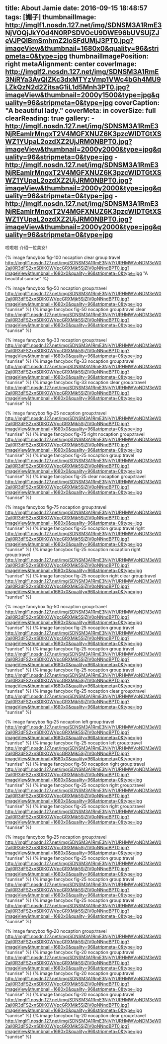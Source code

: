 title: About Jamie
date: 2016-09-15 18:48:57
tags: [媚子]
thumbnailImage: http://imglf1.nosdn.127.net/img/SDNSM3A1RmE3NjVOQjJkY0d4N0RPSDVOcU9DWE96bUVSUjZJeVJPQlBmSmhmZ2loSFdUMjJ3PT0.jpg?imageView&thumbnail=1680x0&quality=96&stripmeta=0&type=jpg
thumbnailImagePosition: right
metaAlignment: center
coverImage: http://imglf2.nosdn.127.net/img/SDNSM3A1RmE3NjRYa3AvQlZKc3dxMTYzVmp1VWc4bGh4MU9LZkQzN2d2ZitsaG1iL1d5Mnh3PT0.jpg?imageView&thumbnail=2000y1500&type=jpg&quality=96&stripmeta=0&type=jpg
coverCaption: "A beautiful lady."
coverMeta: in
coverSize: full
clearReading: true
gallery:
    - http://imglf.nosdn.127.net/img/SDNSM3A1RmE3NjREamIrMngxT2V4MGFXNUZ6K3pzcWlDTGtXSWZ1YUpaL2ozdXZ2UjJRM0NBPT0.jpg?imageView&thumbnail=2000y2000&type=jpg&quality=96&stripmeta=0&type=jpg
    - http://imglf.nosdn.127.net/img/SDNSM3A1RmE3NjREamIrMngxT2V4MGFXNUZ6K3pzcWlDTGtXSWZ1YUpaL2ozdXZ2UjJRM0NBPT0.jpg?imageView&thumbnail=2000y2000&type=jpg&quality=96&stripmeta=0&type=jpg 
    - http://imglf.nosdn.127.net/img/SDNSM3A1RmE3NjREamIrMngxT2V4MGFXNUZ6K3pzcWlDTGtXSWZ1YUpaL2ozdXZ2UjJRM0NBPT0.jpg?imageView&thumbnail=2000y2000&type=jpg&quality=96&stripmeta=0&type=jpg
---
啦啦啦
介绍一位美女!
<!-- more -->

{% image fancybox fig-100 nocaption clear group:travel http://imglf1.nosdn.127.net/img/SDNSM3A1RmE3NjVlYURHMWVpNDM3eW02ajl0R3dFS2xnSDlKOWVpcGRXMjk5SjZIV0pNNndBPT0.jpg?imageView&thumbnail=1680x0&quality=96&stripmeta=0&type=jpg "A beautiful sunrise" %}

{% image fancybox fig-50 nocaption group:travel http://imglf1.nosdn.127.net/img/SDNSM3A1RmE3NjVlYURHMWVpNDM3eW02ajl0R3dFS2xnSDlKOWVpcGRXMjk5SjZIV0pNNndBPT0.jpg?imageView&thumbnail=1680x0&quality=96&stripmeta=0&type=jpg "sunrise" %}
{% image fancybox fig-50 nocaption group:travel clear http://imglf1.nosdn.127.net/img/SDNSM3A1RmE3NjVlYURHMWVpNDM3eW02ajl0R3dFS2xnSDlKOWVpcGRXMjk5SjZIV0pNNndBPT0.jpg?imageView&thumbnail=1680x0&quality=96&stripmeta=0&type=jpg "sunrise" %}

{% image fancybox fig-33 nocaption group:travel http://imglf1.nosdn.127.net/img/SDNSM3A1RmE3NjVlYURHMWVpNDM3eW02ajl0R3dFS2xnSDlKOWVpcGRXMjk5SjZIV0pNNndBPT0.jpg?imageView&thumbnail=1680x0&quality=96&stripmeta=0&type=jpg "sunrise" %}
{% image fancybox fig-33 nocaption group:travel http://imglf1.nosdn.127.net/img/SDNSM3A1RmE3NjVlYURHMWVpNDM3eW02ajl0R3dFS2xnSDlKOWVpcGRXMjk5SjZIV0pNNndBPT0.jpg?imageView&thumbnail=1680x0&quality=96&stripmeta=0&type=jpg "sunrise" %}
{% image fancybox fig-33 nocaption clear group:travel http://imglf1.nosdn.127.net/img/SDNSM3A1RmE3NjVlYURHMWVpNDM3eW02ajl0R3dFS2xnSDlKOWVpcGRXMjk5SjZIV0pNNndBPT0.jpg?imageView&thumbnail=1680x0&quality=96&stripmeta=0&type=jpg "sunrise" %}

{% image fancybox fig-25 nocaption group:travel http://imglf1.nosdn.127.net/img/SDNSM3A1RmE3NjVlYURHMWVpNDM3eW02ajl0R3dFS2xnSDlKOWVpcGRXMjk5SjZIV0pNNndBPT0.jpg?imageView&thumbnail=1680x0&quality=96&stripmeta=0&type=jpg "sunrise" %}
{% image fancybox fig-75 right nocaption group:travel http://imglf1.nosdn.127.net/img/SDNSM3A1RmE3NjVlYURHMWVpNDM3eW02ajl0R3dFS2xnSDlKOWVpcGRXMjk5SjZIV0pNNndBPT0.jpg?imageView&thumbnail=1680x0&quality=96&stripmeta=0&type=jpg "sunrise" %}
{% image fancybox fig-25 nocaption group:travel http://imglf1.nosdn.127.net/img/SDNSM3A1RmE3NjVlYURHMWVpNDM3eW02ajl0R3dFS2xnSDlKOWVpcGRXMjk5SjZIV0pNNndBPT0.jpg?imageView&thumbnail=1680x0&quality=96&stripmeta=0&type=jpg "sunrise" %}
{% image fancybox fig-25 clear nocaption group:travel http://imglf1.nosdn.127.net/img/SDNSM3A1RmE3NjVlYURHMWVpNDM3eW02ajl0R3dFS2xnSDlKOWVpcGRXMjk5SjZIV0pNNndBPT0.jpg?imageView&thumbnail=1680x0&quality=96&stripmeta=0&type=jpg "sunrise" %}

{% image fancybox fig-75 nocaption group:travel http://imglf1.nosdn.127.net/img/SDNSM3A1RmE3NjVlYURHMWVpNDM3eW02ajl0R3dFS2xnSDlKOWVpcGRXMjk5SjZIV0pNNndBPT0.jpg?imageView&thumbnail=1680x0&quality=96&stripmeta=0&type=jpg "sunrise" %}
{% image fancybox fig-25 nocaption group:travel right http://imglf1.nosdn.127.net/img/SDNSM3A1RmE3NjVlYURHMWVpNDM3eW02ajl0R3dFS2xnSDlKOWVpcGRXMjk5SjZIV0pNNndBPT0.jpg?imageView&thumbnail=1680x0&quality=96&stripmeta=0&type=jpg "sunrise" %}
{% image fancybox fig-25 nocaption nocaption right group:travel http://imglf1.nosdn.127.net/img/SDNSM3A1RmE3NjVlYURHMWVpNDM3eW02ajl0R3dFS2xnSDlKOWVpcGRXMjk5SjZIV0pNNndBPT0.jpg?imageView&thumbnail=1680x0&quality=96&stripmeta=0&type=jpg "sunrise" %}
{% image fancybox fig-25 nocaption right clear group:travel http://imglf1.nosdn.127.net/img/SDNSM3A1RmE3NjVlYURHMWVpNDM3eW02ajl0R3dFS2xnSDlKOWVpcGRXMjk5SjZIV0pNNndBPT0.jpg?imageView&thumbnail=1680x0&quality=96&stripmeta=0&type=jpg "sunrise" %}

{% image fancybox fig-50 nocaption group:travel http://imglf1.nosdn.127.net/img/SDNSM3A1RmE3NjVlYURHMWVpNDM3eW02ajl0R3dFS2xnSDlKOWVpcGRXMjk5SjZIV0pNNndBPT0.jpg?imageView&thumbnail=1680x0&quality=96&stripmeta=0&type=jpg "sunrise" %}
{% image fancybox fig-25 nocaption group:travel http://imglf1.nosdn.127.net/img/SDNSM3A1RmE3NjVlYURHMWVpNDM3eW02ajl0R3dFS2xnSDlKOWVpcGRXMjk5SjZIV0pNNndBPT0.jpg?imageView&thumbnail=1680x0&quality=96&stripmeta=0&type=jpg "sunrise" %}
{% image fancybox fig-25 nocaption group:travel http://imglf1.nosdn.127.net/img/SDNSM3A1RmE3NjVlYURHMWVpNDM3eW02ajl0R3dFS2xnSDlKOWVpcGRXMjk5SjZIV0pNNndBPT0.jpg?imageView&thumbnail=1680x0&quality=96&stripmeta=0&type=jpg "sunrise" %}
{% image fancybox fig-25 nocaption group:travel http://imglf1.nosdn.127.net/img/SDNSM3A1RmE3NjVlYURHMWVpNDM3eW02ajl0R3dFS2xnSDlKOWVpcGRXMjk5SjZIV0pNNndBPT0.jpg?imageView&thumbnail=1680x0&quality=96&stripmeta=0&type=jpg "sunrise" %}
{% image fancybox fig-25 nocaption clear group:travel http://imglf1.nosdn.127.net/img/SDNSM3A1RmE3NjVlYURHMWVpNDM3eW02ajl0R3dFS2xnSDlKOWVpcGRXMjk5SjZIV0pNNndBPT0.jpg?imageView&thumbnail=1680x0&quality=96&stripmeta=0&type=jpg "sunrise" %}

{% image fancybox fig-25 nocaption left group:travel http://imglf1.nosdn.127.net/img/SDNSM3A1RmE3NjVlYURHMWVpNDM3eW02ajl0R3dFS2xnSDlKOWVpcGRXMjk5SjZIV0pNNndBPT0.jpg?imageView&thumbnail=1680x0&quality=96&stripmeta=0&type=jpg "sunrise" %}
{% image fancybox fig-25 nocaption left group:travel http://imglf1.nosdn.127.net/img/SDNSM3A1RmE3NjVlYURHMWVpNDM3eW02ajl0R3dFS2xnSDlKOWVpcGRXMjk5SjZIV0pNNndBPT0.jpg?imageView&thumbnail=1680x0&quality=96&stripmeta=0&type=jpg "sunrise" %}
{% image fancybox fig-50 nocaption right group:travel http://imglf1.nosdn.127.net/img/SDNSM3A1RmE3NjVlYURHMWVpNDM3eW02ajl0R3dFS2xnSDlKOWVpcGRXMjk5SjZIV0pNNndBPT0.jpg?imageView&thumbnail=1680x0&quality=96&stripmeta=0&type=jpg "sunrise" %}
{% image fancybox fig-25 nocaption right group:travel http://imglf1.nosdn.127.net/img/SDNSM3A1RmE3NjVlYURHMWVpNDM3eW02ajl0R3dFS2xnSDlKOWVpcGRXMjk5SjZIV0pNNndBPT0.jpg?imageView&thumbnail=1680x0&quality=96&stripmeta=0&type=jpg "sunrise" %}
{% image fancybox fig-25 nocaption right group:travel http://imglf1.nosdn.127.net/img/SDNSM3A1RmE3NjVlYURHMWVpNDM3eW02ajl0R3dFS2xnSDlKOWVpcGRXMjk5SjZIV0pNNndBPT0.jpg?imageView&thumbnail=1680x0&quality=96&stripmeta=0&type=jpg "sunrise" %}

{% image fancybox fig-25 nocaption group:travel http://imglf1.nosdn.127.net/img/SDNSM3A1RmE3NjVlYURHMWVpNDM3eW02ajl0R3dFS2xnSDlKOWVpcGRXMjk5SjZIV0pNNndBPT0.jpg?imageView&thumbnail=1680x0&quality=96&stripmeta=0&type=jpg "sunrise" %}
{% image fancybox fig-25 nocaption group:travel http://imglf1.nosdn.127.net/img/SDNSM3A1RmE3NjVlYURHMWVpNDM3eW02ajl0R3dFS2xnSDlKOWVpcGRXMjk5SjZIV0pNNndBPT0.jpg?imageView&thumbnail=1680x0&quality=96&stripmeta=0&type=jpg "sunrise" %}
{% image fancybox fig-25 nocaption group:travel http://imglf1.nosdn.127.net/img/SDNSM3A1RmE3NjVlYURHMWVpNDM3eW02ajl0R3dFS2xnSDlKOWVpcGRXMjk5SjZIV0pNNndBPT0.jpg?imageView&thumbnail=1680x0&quality=96&stripmeta=0&type=jpg "sunrise" %}
{% image fancybox fig-25 nocaption group:travel http://imglf1.nosdn.127.net/img/SDNSM3A1RmE3NjVlYURHMWVpNDM3eW02ajl0R3dFS2xnSDlKOWVpcGRXMjk5SjZIV0pNNndBPT0.jpg?imageView&thumbnail=1680x0&quality=96&stripmeta=0&type=jpg "sunrise" %}

{% image fancybox fig-20 nocaption group:travel http://imglf1.nosdn.127.net/img/SDNSM3A1RmE3NjVlYURHMWVpNDM3eW02ajl0R3dFS2xnSDlKOWVpcGRXMjk5SjZIV0pNNndBPT0.jpg?imageView&thumbnail=1680x0&quality=96&stripmeta=0&type=jpg "sunrise" %}
{% image fancybox fig-20 nocaption group:travel http://imglf1.nosdn.127.net/img/SDNSM3A1RmE3NjVlYURHMWVpNDM3eW02ajl0R3dFS2xnSDlKOWVpcGRXMjk5SjZIV0pNNndBPT0.jpg?imageView&thumbnail=1680x0&quality=96&stripmeta=0&type=jpg "sunrise" %}
{% image fancybox fig-20 nocaption group:travel http://imglf1.nosdn.127.net/img/SDNSM3A1RmE3NjVlYURHMWVpNDM3eW02ajl0R3dFS2xnSDlKOWVpcGRXMjk5SjZIV0pNNndBPT0.jpg?imageView&thumbnail=1680x0&quality=96&stripmeta=0&type=jpg "sunrise" %}
{% image fancybox fig-20 nocaption group:travel http://imglf1.nosdn.127.net/img/SDNSM3A1RmE3NjVlYURHMWVpNDM3eW02ajl0R3dFS2xnSDlKOWVpcGRXMjk5SjZIV0pNNndBPT0.jpg?imageView&thumbnail=1680x0&quality=96&stripmeta=0&type=jpg "sunrise" %}
{% image fancybox fig-20 nocaption clear group:travel http://imglf1.nosdn.127.net/img/SDNSM3A1RmE3NjVlYURHMWVpNDM3eW02ajl0R3dFS2xnSDlKOWVpcGRXMjk5SjZIV0pNNndBPT0.jpg?imageView&thumbnail=1680x0&quality=96&stripmeta=0&type=jpg "sunrise" %}

